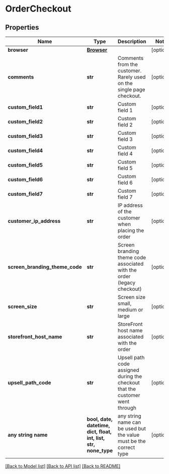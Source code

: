 # OrderCheckout


## Properties
Name | Type | Description | Notes
------------ | ------------- | ------------- | -------------
**browser** | [**Browser**](Browser.md) |  | [optional] 
**comments** | **str** | Comments from the customer.  Rarely used on the single page checkout. | [optional] 
**custom_field1** | **str** | Custom field 1 | [optional] 
**custom_field2** | **str** | Custom field 2 | [optional] 
**custom_field3** | **str** | Custom field 3 | [optional] 
**custom_field4** | **str** | Custom field 4 | [optional] 
**custom_field5** | **str** | Custom field 5 | [optional] 
**custom_field6** | **str** | Custom field 6 | [optional] 
**custom_field7** | **str** | Custom field 7 | [optional] 
**customer_ip_address** | **str** | IP address of the customer when placing the order | [optional] 
**screen_branding_theme_code** | **str** | Screen branding theme code associated with the order (legacy checkout) | [optional] 
**screen_size** | **str** | Screen size small, medium or large | [optional] 
**storefront_host_name** | **str** | StoreFront host name associated with the order | [optional] 
**upsell_path_code** | **str** | Upsell path code assigned during the checkout that the customer went through | [optional] 
**any string name** | **bool, date, datetime, dict, float, int, list, str, none_type** | any string name can be used but the value must be the correct type | [optional]

[[Back to Model list]](../README.md#documentation-for-models) [[Back to API list]](../README.md#documentation-for-api-endpoints) [[Back to README]](../README.md)


